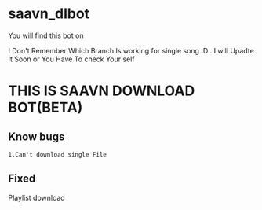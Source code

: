 # saavn_dlbot
You will find this bot on 

 I Don't Remember Which Branch Is working for single song :D . 
 I will Upadte It Soon or You Have To check Your self

# THIS IS SAAVN DOWNLOAD BOT(BETA)

## Know bugs
 ```
 1.Can't download single File
 ```

## Fixed

 Playlist download

